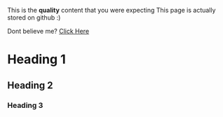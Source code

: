 This is the **quality** content that you were expecting
This page is actually stored on github :)

Dont believe me? [Click Here](https://github.com/TechsCode/UltraCustomizerWiki)

# Heading 1

## Heading 2


### Heading 3
